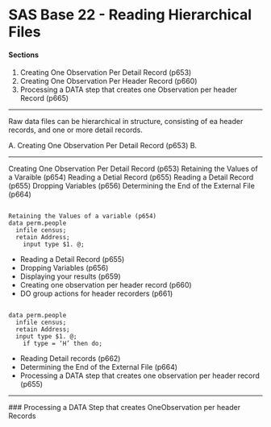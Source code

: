 SAS Base 22 - Reading Hierarchical Files
========================================

#### Sections
1. Creating One Observation Per Detail Record (p653)
2. Creating One Observation Per Header Record (p660)
3. Processing a DATA step that creates one Observation per header Record (p665)

<hr>

Raw data files can be hierarchical in structure, consisting of ea header records, and one or more
detail records.

A. Creating One Observation Per Detail Record (p653)
B.

<hr>
Creating One Observation Per Detail Record (p653)
Retaining the Values of a Varaible (p654)
Reading a Detial Record (p655)
Reading a Detail Record (p655)
Dropping Variables (p656)
Determining the End of the External File (p664)


 
<pre><code>  
Retaining the Values of a variable (p654)
data perm.people
  infile census;
  retain Address;
 	input type $1. @;
</code></pre>

- Reading a Detail Record (p655)
- Dropping Variables (p656)
- Displaying your results (p659)
- Creating one observation per header record (p660)
- DO group actions for header recorders (p661)

<pre><code> 
data perm.people
  infile census;
  retain Address;
  input type $1. @;
 	if type = ‘H’ then do;
</code></pre>
- Reading Detail records (p662)
- Determining the End of the External File (p664)
- Processing a DATA step that creates one observation per header record (p655)

<hr>
### Processing a DATA Step that creates OneObservation per header Records
